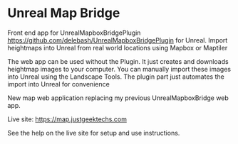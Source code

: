 # Unreal Map Bridge

Front end app for UnrealMapboxBridgePlugin https://github.com/delebash/UnrealMapboxBridgePlugin for Unreal. Import heightmaps into Unreal from real world locations using Mapbox or Maptiler

The web app can be used without the Plugin.  It just creates and downloads heightmap images to your computer. You can manually import these images into Unreal using the Landscape Tools.  The plugin part just automates the import into Unreal for convenience

New map web application replacing my previous UnrealMapboxBridge web app.

Live site: https://map.justgeektechs.com

See the help on the live site for setup and use instructions.
